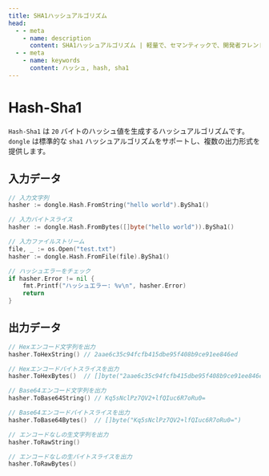 ```yaml
---
title: SHA1ハッシュアルゴリズム
head:
  - - meta
    - name: description
      content: SHA1ハッシュアルゴリズム | 軽量で、セマンティックで、開発者フレンドリーなgolang エンコード&暗号ライブラリ
  - - meta
    - name: keywords
      content: ハッシュ, hash, sha1
---
```


# Hash-Sha1

`Hash-Sha1` は `20` バイトのハッシュ値を生成するハッシュアルゴリズムです。`dongle` は標準的な `sha1` ハッシュアルゴリズムをサポートし、複数の出力形式を提供します。

## 入力データ

```go
// 入力文字列
hasher := dongle.Hash.FromString("hello world").BySha1()

// 入力バイトスライス
hasher := dongle.Hash.FromBytes([]byte("hello world")).BySha1()

// 入力ファイルストリーム
file, _ := os.Open("test.txt")
hasher := dongle.Hash.FromFile(file).BySha1()

// ハッシュエラーをチェック
if hasher.Error != nil {
	fmt.Printf("ハッシュエラー: %v\n", hasher.Error)
	return
}
```

## 出力データ

```go
// Hexエンコード文字列を出力
hasher.ToHexString() // 2aae6c35c94fcfb415dbe95f408b9ce91ee846ed

// Hexエンコードバイトスライスを出力
hasher.ToHexBytes()  // []byte("2aae6c35c94fcfb415dbe95f408b9ce91ee846ed")

// Base64エンコード文字列を出力
hasher.ToBase64String() // Kq5sNclPz7QV2+lfQIuc6R7oRu0=

// Base64エンコードバイトスライスを出力
hasher.ToBase64Bytes()  // []byte("Kq5sNclPz7QV2+lfQIuc6R7oRu0=")

// エンコードなしの生文字列を出力
hasher.ToRawString()

// エンコードなしの生バイトスライスを出力
hasher.ToRawBytes()
```
